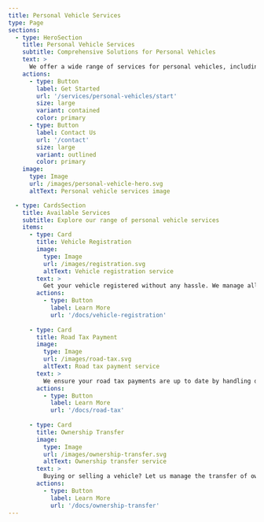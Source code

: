 ```yaml
---
title: Personal Vehicle Services
type: Page
sections:
  - type: HeroSection
    title: Personal Vehicle Services
    subtitle: Comprehensive Solutions for Personal Vehicles
    text: >
      We offer a wide range of services for personal vehicles, including registration, tax payments, ownership transfers, and more. Our goal is to make vehicle management simple and stress-free for you. [Learn more about our services.](https://docs.andamanmotorhelp.com/personal-vehicles)
    actions:
      - type: Button
        label: Get Started
        url: '/services/personal-vehicles/start'
        size: large
        variant: contained
        color: primary
      - type: Button
        label: Contact Us
        url: '/contact'
        size: large
        variant: outlined
        color: primary
    image:
      type: Image
      url: /images/personal-vehicle-hero.svg
      altText: Personal vehicle services image

  - type: CardsSection
    title: Available Services
    subtitle: Explore our range of personal vehicle services
    items:
      - type: Card
        title: Vehicle Registration
        image:
          type: Image
          url: /images/registration.svg
          altText: Vehicle registration service
        text: >
          Get your vehicle registered without any hassle. We manage all the paperwork, including custom or fancy registration number requests.
        actions:
          - type: Button
            label: Learn More
            url: '/docs/vehicle-registration'
      
      - type: Card
        title: Road Tax Payment
        image:
          type: Image
          url: /images/road-tax.svg
          altText: Road tax payment service
        text: >
          We ensure your road tax payments are up to date by handling document submission, tax payments, and providing reminders.
        actions:
          - type: Button
            label: Learn More
            url: '/docs/road-tax'
      
      - type: Card
        title: Ownership Transfer
        image:
          type: Image
          url: /images/ownership-transfer.svg
          altText: Ownership transfer service
        text: >
          Buying or selling a vehicle? Let us manage the transfer of ownership, ensuring everything is legally documented and processed correctly.
        actions:
          - type: Button
            label: Learn More
            url: '/docs/ownership-transfer'
---
```

